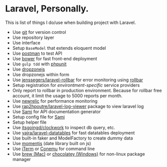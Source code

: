 # Laravel, Personally.

This is list of things I do/use when building project with Laravel.

- Use [git](https://git-scm.com) for version control
- Use repository layer
- Use interface
- Setup `BaseModel` that extends eloquent model
- Use [postman](https://www.getpostman.com) to test API
- Use [bower](http://bower.io) for fast front-end deployment
- Use `gulp tdd` with [phpunit](https://phpunit.de)
- Use [dropzonejs](http://www.dropzonejs.com)
- Use dropzonejs within form
- Use [jenssegers/laravel-rollbar](https://github.com/jenssegers/laravel-rollbar) for error monitoring using [rollbar](https://rollbar.com)
- Setup registration for *environtment-specific* service providers
- Only report to rollbar in production environment. Because for rollbar free account, it limit the usage to 5000 reports per month.
- Use [newrelic](http://newrelic.com) for performance monitoring
- Use [rap2hpoutre/laravel-log-viewer](https://github.com/rap2hpoutre/laravel-log-viewer) package to view laravel log
- Use [Sami](https://github.com/FriendsOfPHP/Sami) for API documentation generator
- Setup config file for [Sami](https://github.com/FriendsOfPHP/Sami)
- Setup helper file
- Use [itsgoingd/clockwork](https://github.com/itsgoingd/clockwork) to inspect db query, etc.
- Use [yajra/laravel-datatables](https://github.com/yajra/laravel-datatables) for fast datatables deployment
- Use built-in faker and ModelFactory to create dummy data
- Use [momentjs](http://momentjs.com) (date library built on js)
- Use [iTerm](https://www.iterm2.com) or [Conemu](https://conemu.github.io) for command line
- Use [brew (Mac)](http://brew.sh) or [chocolatey (Windows)](https://chocolatey.org) for non-linux package manager